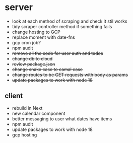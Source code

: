 # server

- look at each method of scraping and check it stil works
- tidy scraper controller method if something fails
- change hosting to GCP
- replace moment with date-fns
- gcp cron job?
- npm audit
- ~~remove all the code for user auth and todos~~
- ~~change db to cloud~~
- ~~review package.json~~
- ~~change snake case to camal case~~
- ~~change routes to be GET requests with body as params~~
- ~~update packages to work with node 18~~

## client

- rebuild in Next
- new calendar component
- better messaging to user what dates have items
- npm audit
- update packages to work with node 18
- gcp hosting
